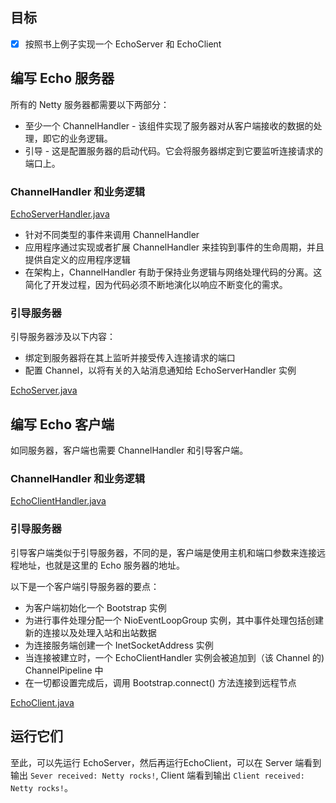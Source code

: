 ## 目标

- [x] 按照书上例子实现一个 EchoServer 和 EchoClient

## 编写 Echo 服务器

所有的 Netty 服务器都需要以下两部分：

- 至少一个 ChannelHandler - 该组件实现了服务器对从客户端接收的数据的处理，即它的业务逻辑。
- 引导 - 这是配置服务器的启动代码。它会将服务器绑定到它要监听连接请求的
端口上。

### ChannelHandler 和业务逻辑

[EchoServerHandler.java](/src/main/java/cn/dotleo/netty/chapter2/EchoServerHandler.java)

- 针对不同类型的事件来调用 ChannelHandler
- 应用程序通过实现或者扩展 ChannelHandler 来挂钩到事件的生命周期，并且提供自定义的应用程序逻辑
- 在架构上，ChannelHandler 有助于保持业务逻辑与网络处理代码的分离。这简化了开发过程，因为代码必须不断地演化以响应不断变化的需求。

### 引导服务器

引导服务器涉及以下内容：

- 绑定到服务器将在其上监听并接受传入连接请求的端口
- 配置 Channel，以将有关的入站消息通知给 EchoServerHandler 实例

[EchoServer.java](/src/main/java/cn/dotleo/netty/chapter2/EchoServer.java)

## 编写 Echo 客户端

如同服务器，客户端也需要 ChannelHandler 和引导客户端。

### ChannelHandler 和业务逻辑

[EchoClientHandler.java](/src/main/java/cn/dotleo/netty/chapter2/EchoClientHandler.java)

### 引导服务器

引导客户端类似于引导服务器，不同的是，客户端是使用主机和端口参数来连接远程地址，也就是这里的 Echo 服务器的地址。

以下是一个客户端引导服务器的要点：

- 为客户端初始化一个 Bootstrap 实例
- 为进行事件处理分配一个 NioEventLoopGroup 实例，其中事件处理包括创建新的连接以及处理入站和出站数据
- 为连接服务端创建一个 InetSocketAddress 实例
- 当连接被建立时，一个 EchoClientHandler 实例会被追加到（该 Channel 的) ChannelPipeline 中
- 在一切都设置完成后，调用 Bootstrap.connect() 方法连接到远程节点

[EchoClient.java](/src/main/java/cn/dotleo/netty/chapter2/EchoClient.java)

## 运行它们

至此，可以先运行 EchoServer，然后再运行EchoClient，可以在 Server 端看到输出 `Sever received: Netty rocks!`, Client 端看到输出 `Client received: Netty rocks!`。
